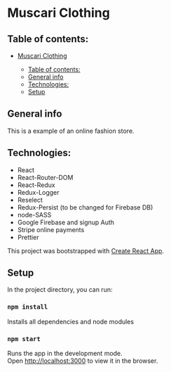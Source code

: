 # Muscari Clothing

## Table of contents:

- [Muscari Clothing](#muscari-clothing)

  - [Table of contents:](#table-of-contents)
  - [General info](#general-info)
  - [Technologies:](#technologies)
  - [Setup](#setup)

## General info

This is a example of an online fashion store.

## Technologies:

- React
- React-Router-DOM
- React-Redux
- Redux-Logger
- Reselect
- Redux-Persist (to be changed for Firebase DB)
- node-SASS
- Google Firebase and signup Auth
- Stripe online payments
- Prettier

This project was bootstrapped with [Create React App](https://github.com/facebook/create-react-app).

## Setup

In the project directory, you can run:

### `npm install`

Installs all dependencies and node modules

### `npm start`

Runs the app in the development mode.<br />
Open [http://localhost:3000](http://localhost:3000) to view it in the browser.

